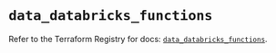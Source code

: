 # `data_databricks_functions`

Refer to the Terraform Registry for docs: [`data_databricks_functions`](https://registry.terraform.io/providers/databricks/databricks/1.64.1/docs/data-sources/functions).
